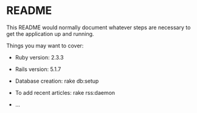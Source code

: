 # README

This README would normally document whatever steps are necessary to get the
application up and running.

Things you may want to cover:

* Ruby version: 2.3.3

* Rails version: 5.1.7

* Database creation: rake db:setup

* To add recent articles: rake rss:daemon

* ...
